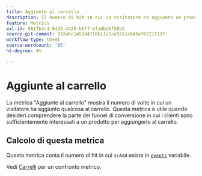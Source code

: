 ```yaml
---
title: Aggiunte al carrello
description: Il numero di hit in cui un visitatore ha aggiunto un prodotto al carrello.
feature: Metrics
exl-id: 0617b4c4-6425-4425-b6f7-efadbd6f58b2
source-git-commit: 932a6c1452d4710b11c1ce5551c845ef6721f137
workflow-type: tm+mt
source-wordcount: '85'
ht-degree: 4%

---
```


# Aggiunte al carrello

La metrica &quot;Aggiunte al carrello&quot; mostra il numero di volte in cui un visitatore ha aggiunto qualcosa al carrello. Questa metrica è utile quando desideri comprendere la parte del funnel di conversione in cui i clienti sono sufficientemente interessati a un prodotto per aggiungerlo al carrello.

## Calcolo di questa metrica

Questa metrica conta il numero di hit in cui `scAdd` esiste in [`events`](/help/implement/vars/page-vars/events/events-overview.md) variabile.

Vedi [Carrelli](carts.md) per un confronto metrico.
